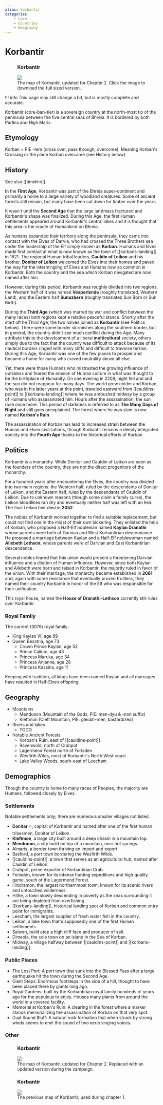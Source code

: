 ```yaml
---
alias: korbantir
categories:
    - Lore
    - Countries
    - Geography
---
```

# Korbantir

<figure class="infobox right">
  <h3>Korbantir</h3>
  <a href="/assets/images/korbantir-map-2022-09-08-full.png">
    <img src="/assets/images/korbantir-map-2022-09-08-tiny.png" />
  </a>
  <figcaption>
    The map of Korbantir, updated for Chapter 2. Click the image to download the full sized version.
  </figcaption>
</figure>

!!! info
    This page may still change a bit, but is mostly complete and accurate.

Korbantir (core-ban-tier) is a sovereign country at the north-most tip of the peninsula between the five central seas of Bhreia. It is bordered by both Parlina and High Maris.

## Etymology

Korban + PIE -*terə* (cross over, pass through, overcome). Meaning Korban's Crossing or the place Korban overcame (see History below).

## History

See also [[timeline]].

In the **First Age**, Korbantir was part of the Bhreia super-continent and primarily a home to a large variety of woodland creatures. Some of ancient forests still remain, but many have been cut down for timber over the years.

It wasn't until the **Second Age** that the large landmass fractured and Korbantir's shape was finalized. During this Age, the first Human settlements appeared around Korbantir's central lakes and it is thought that this area is the cradle of Humankind on Bhreia.

As humans expanded their territory along the peninsula, they came into contact with the Elves of Darvia, who had crossed the Three Brothers sea under the leadership of the Elf simply known as **Korban**. Humans and Elves made first contact at what is now known as the town of [[korbans-landing]] in 1821. The regional Human tribal leaders, **Cauldin of Leikon** and his brother, **Donitar of Leikon** welcomed the Elves into their homes and paved the way for the intermingling of Elves and Humans now so common in Korbantir. Both the country and the sea which Korban navigated are now named after him.

However, during this period, Korbantir was roughly divided into two regions, the Western half of it was named **Vesperlenda** (roughly translated, Western Land), and the Eastern half **Sunuzbern** (roughly translated Sun Born or Sun Birth).

During the **Third Age** (which was marred by war and conflict between the many races) both regions kept a relative peaceful stance. Shortly after the start oft he Third Age, the two halves joined as **Korbantir** (see Politics below). There were some border skirmishes along the southern border, but in general, the country didn't see much conflict during the Age. Many attribute this to the development of a liberal **multicultural** society, others simply due to the fact that the country was difficult to attack because of its nautical borders ringed with many cliffs and difficult to traverse terrain. During this Age, Korbantir was one of the few places to prosper and became a home for many who craved neutrality above all else.

Yet, there were those Humans who mistrusted the growing influence of outsiders and feared the erosion of Human culture in what was thought to be the birthplace of Humanity. On one evening in 2208, night fell and and the sun did not reappear for many days. The world grew colder and Korban, who was in his latter years at this point, traveled eastward from [[cauldins-point]] to [[korbans-landing]] where he was ambushed midway by a group of Humans who assassinated him. Hours after the assassination, the sun rose once more. This period of darkness is referred to as **The Many Days of Night** and still goes unexplained. The forest where he was slain is now named **Korban's Ruin**.

The assassination of Korban has lead to increased strain between the Human and Elven civilizations, though Korbantir remains a deeply integrated society into the **Fourth Age** thanks to the historical efforts of Korban.

## Politics

Korbantir is a monarchy. While Donitar and Cauldin of Leikon are seen as the founders of the country, they are not the direct progenitors of the monarchy.

For a hundred years after encountering the Elves, the country was divided into two main regions: the Western half, ruled by the descendants of Donitar of Leikon, and the Eastern half, ruled by the descendants of Cauldin of Leikon. Due to unknown reasons (though some claim a family curse), the Leikon bloodlines ran dry and eventually neither half was left with an heir. The final Leikon heir died in **2052**.

The nobles of Korbantir worked together to find a suitable replacement, but could not find one in the midst of their own bickering. They enlisted the help of Korban, who proposed a Half-Elf nobleman named **Kaylan Dranathi** whose parents were both of Darvian and West Korbantirian descendance. He proposed a marriage between Kaylan and a Half-Elf noblewoman named **Allebeth Lethson**, whose parents were of Darvian and East Korbantirian descendance.

Several nobles feared that this union would present a threatening Darvian influence and a dilution of Human influence. However, since both Kaylan and Allebeth were born and raised in Korbantir, the majority ruled in favor of the union. With their marriage, the monarchy became established in **2081** and, again with some resistance that eventually proved fruitless, they named their country Korbantir in honor of the Elf who was responsible for their unification.

This royal house, named the **House of Dranathi-Lethson** currently still rules over Korbantir.

### Royal Family

The current (3079) royal family:

- King Kaylan VI, age 89
- Queen Bexatria, age 73
  - Crown Prince Kaylan, age 52
  - Prince Callum, age 43
  - Princess Maruka, age 34
  - Princess Anjanna, age 28
  - Princess Kassina, age 11

Keeping with tradition, all kings have been named Kaylan and all marriages have resulted in Half-Elven offspring.

## Geography

- Mountains
  - Mendunon (Mountain of the Gods, PIE: men-dyu & -non suffix)
  - Kleftmon (Cleft Mountain, PIE: gleubh-men, bastardized)
- Rivers and lakes
  - TODO
- Notable Ancient Forests
  - Korban's Ruin, east of [[cauldins-point]]
  - Ravenwold, north of Crabpot
  - Lagermend Forest north of Forisden
  - Wesfirth Wilds, most of Korbantir's North West coast
  - Lake Valley Woods, south-east of Leecham

## Demographics

Though the country is home to many races of Peoples, the majority are Humans, followed closely by Elves.

### Settlements

Notable settlements only; there are numerous smaller villages not listed.

- **Donitar** :star:, capital of Korbantir and named after one of the first human tribesmen, Donitar of Leikon.
- **Kleftmon**, a large city built around a deep chasm in a mountain top.
- **Mendunon**, a city build on top of a mountain, near hot springs.
- Almaris, a border town thriving on import and export
- Basford, a port town bordering the Wesfirth Wilds.
- [[cauldins-point]], a town that serves as an agricultural hub, named after Cauldin of Leikon.
- Crabpot, prime exporter of Korbantirian Crab.
- Forisden, known for its intense hunting expeditions and high quality game, south of the Lagermend Forest.
- Hindramon, the largest northernmost town, known for its scenic rivers and untouched wilderness.
- Hithe, a town slowly descending in poverty as the seas surrounding it are being depleted from overfishing.
- [[korbans-landing]], historical landing spot of Korban and common entry point for immigrants.
- Leecham, the largest supplier of fresh water fish in the country.
- Leikon, a lake town that's supposedly one of the first Human settlements.
- Salwen, build atop a high cliff face and producer of salt.
- Dimeola, the sole town on an island in the Sea of Korban.
- Midway, a village halfway between [[cauldins-point]] and [[korbans-landing]]

### Public Places

- The Lost Port: A port town that sunk into the Blessed Pass after a large earthquake hit the town during the Second Age.
- Giant Steps: Enormous footsteps in the side of a hill, thought to have been placed there by giants long ago.
- Royal Gardens: built by the Korbantirian royal family hundreds of years ago for the populous to enjoy. Houses many plants from around the world in a covered facility.
- Memorial at Korban's Ruin: A clearing in the forest where a marker stands memorializing the assassination of Korban on that very spot.
- Dual Sound Bluff: A natural rock formation that when struck by strong winds seems to emit the sound of two eerie singing voices.

### Other

<figure class="infobox right">
  <h3>Korbantir</h3>
  <a href="/assets/images/korbantir-map-full-2022.png">
    <img src="/assets/images/korbantir-map-tiny-2022.png" />
  </a>
  <figcaption>
    The map of Korbantir, updated for Chapter 2. Replaced with an updated version during the campaign.
  </figcaption>
</figure>

<figure class="infobox">
  <h3>Korbantir</h3>
  <a href="/assets/images/korbantir-map-full.png">
    <img src="/assets/images/korbantir-map-tiny.png" />
  </a>
  <figcaption>
    The previous map of Korbantir, used during chapter 1.
  </figcaption>
</figure>
